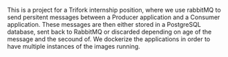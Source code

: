 This is a project for a Trifork internship position, where we use rabbitMQ to send persitent messages between a Producer application and a Consumer application. 
These messages are then either stored in a PostgreSQL database, sent back to RabbitMQ or discarded depending on age of the message and the secound of. 
We dockerize the applications in order to have multiple instances of the images running.

